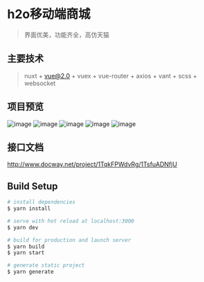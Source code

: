 # h2o移动端商城
> 界面优美，功能齐全，高仿天猫

## 主要技术
> nuxt + vue@2.0 + vuex + vue-router + axios + vant + scss + websocket

## 项目预览
![image](https://github.com/luorunxin/h2o-app/assets/img/app1.png)
![image](https://github.com/luorunxin/h2o-app/assets/img/app2.png)
![image](https://github.com/luorunxin/h2o-app/assets/img/app3.png)
![image](https://github.com/luorunxin/h2o-app/assets/img/app4.png)
![image](https://github.com/luorunxin/h2o-app/assets/img/app5.png)

## 接口文档
<http://www.docway.net/project/1TqkFPWdvRg/1TsfuADNfjU>

## Build Setup

``` bash
# install dependencies
$ yarn install

# serve with hot reload at localhost:3000
$ yarn dev

# build for production and launch server
$ yarn build
$ yarn start

# generate static project
$ yarn generate
```